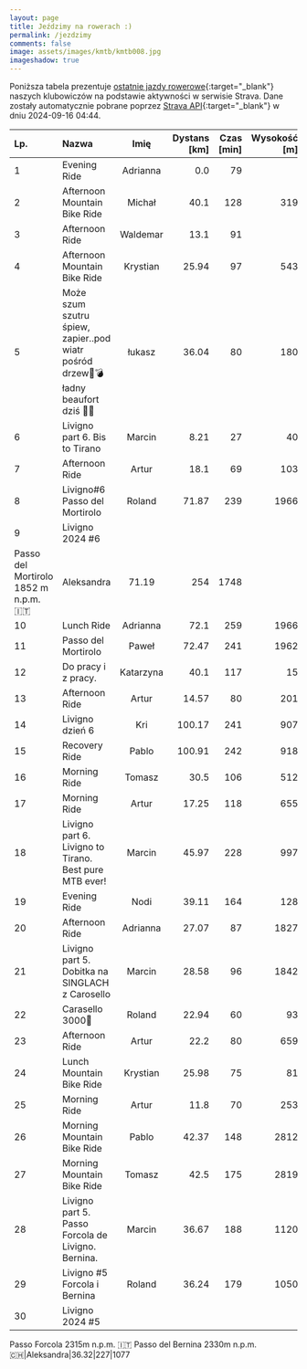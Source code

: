 ```yaml
---
layout: page
title: Jeździmy na rowerach :)
permalink: /jezdzimy
comments: false
image: assets/images/kmtb/kmtb008.jpg
imageshadow: true
---
```


Poniższa tabela prezentuje [ostatnie jazdy rowerowe](https://www.strava.com/clubs/336381){:target="_blank"} naszych klubowiczów na podstawie aktywności w serwisie Strava. Dane zostały automatycznie pobrane poprzez [Strava API](https://developers.strava.com/docs/reference/#api-Clubs-getClubActivitiesById){:target="_blank"} w dniu 2024-09-16 04:44.

Lp. | Nazwa | Imię | Dystans [km] | Czas [min] | Wysokość [m]
:--- | :--- | :---: | ---: | ---: | ---:
1|Evening Ride|Adrianna|0.0|79|
2|Afternoon Mountain Bike Ride|Michał|40.1|128|319
3|Afternoon Ride|Waldemar|13.1|91|
4|Afternoon Mountain Bike Ride|Krystian|25.94|97|543
5|Może szum szutru śpiew, zapier..pod wiatr pośród drzew💨💣ładny beaufort dziś 😵‍💫|łukasz|36.04|80|180
6|Livigno part 6. Bis to Tirano|Marcin|8.21|27|40
7|Afternoon Ride|Artur|18.1|69|103
8|Livigno#6 Passo del Mortirolo|Roland|71.87|239|1966
9|Livigno 2024 #6
Passo del Mortirolo 1852 m n.p.m. 🇮🇹|Aleksandra|71.19|254|1748
10|Lunch Ride|Adrianna|72.1|259|1966
11|Passo del Mortirolo|Paweł|72.47|241|1962
12|Do pracy i z pracy.|Katarzyna|40.1|117|15
13|Afternoon Ride|Artur|14.57|80|201
14|Livigno dzień 6|Kri|100.17|241|907
15|Recovery Ride|Pablo|100.91|242|918
16|Morning Ride|Tomasz|30.5|106|512
17|Morning Ride|Artur|17.25|118|655
18|Livigno part 6. Livigno to Tirano. Best pure MTB ever!|Marcin|45.97|228|997
19|Evening Ride|Nodi|39.11|164|128
20|Afternoon Ride|Adrianna|27.07|87|1827
21|Livigno part 5. Dobitka na SINGLACH z Carosello|Marcin|28.58|96|1842
22|Carasello 3000🤩|Roland|22.94|60|93
23|Afternoon Ride|Artur|22.2|80|659
24|Lunch Mountain Bike Ride|Krystian|25.98|75|81
25|Morning Ride|Artur|11.8|70|253
26|Morning Mountain Bike Ride|Pablo|42.37|148|2812
27|Morning Mountain Bike Ride|Tomasz|42.5|175|2819
28|Livigno part 5. Passo Forcola de Livigno. Bernina.|Marcin|36.67|188|1120
29|Livigno #5 Forcola i Bernina|Roland|36.24|179|1050
30|Livigno 2024 #5
Passo Forcola 2315m n.p.m. 🇮🇹
Passo del Bernina 2330m n.p.m. 🇨🇭|Aleksandra|36.32|227|1077

